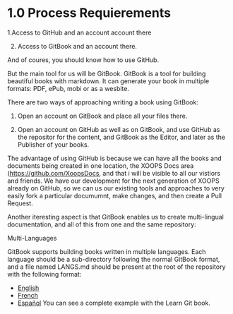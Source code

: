 # 1.0 Process Requierements


1.Access to GitHub and an account account there

2) Access to GitBook and an account there.

And of coures, you should know how to use GitHub.

But the main tool for us will be GitBook. GitBook is a tool for building beautiful books with markdown. It can generate your book in multiple formats: PDF, ePub, mobi or as a wesbite.

There are two ways of approaching writing a book using GitBook:

1) Open an account on GitBook and place all your files there.

2) Open an account on GitHub as well as on GitBook, and use GitHub as the repositor for the content, and GitBook as the Editor, and later as the Publisher of your books.

The advantage of using GitHub is because we can have all the books and documents being created in one location, the XOOPS Docs area (https://github.com/XoopsDocs, and that i will be visible to all our vistiors and friends.  We have our development for the next generation of XOOPS already on GitHub, so we can us our existing tools and approaches to very easily fork a particular documumnt, make changes, and then create a Pull Request.

Another iteresting aspect is that GitBook enables us to create multi-lingual documentation, and all of this from one and the same repository:

Multi-Languages

GitBook supports building books written in multiple languages. Each language should be a sub-directory following the normal GitBook format, and a file named LANGS.md should be present at the root of the repository with the following format:

* [English](en/)
* [French](fr/)
* [Español](es/)
You can see a complete example with the Learn Git book.


















